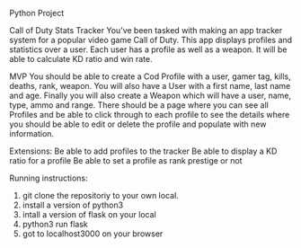 Python Project

Call of Duty Stats Tracker You’ve been tasked with making an app tracker system for a popular video game Call of Duty. This app displays profiles and statistics over a user. Each user has a profile as well as a weapon. It will be able to calculate KD ratio and win rate.

MVP
You should be able to create a Cod Profile with a user, gamer tag, kills, deaths, rank, weapon. You will also have a User with a first name, last name and age. Finally you will also create a Weapon which will have a user, name, type, ammo and range.
There should be a page where you can see all Profiles and be able to click through to each profile to see the details where you should be able to edit or delete the profile and populate with new information.

Extensions: 
Be able to add profiles to the tracker 
Be able to display a KD ratio for a profile 
Be able to set a profile as rank prestige or not

Running instructions:

1) git clone the repositoriy to your own local. 
2) install a version of python3
3) intall a version of flask on your local
4) python3 run flask
5) got to localhost3000 on your browser

